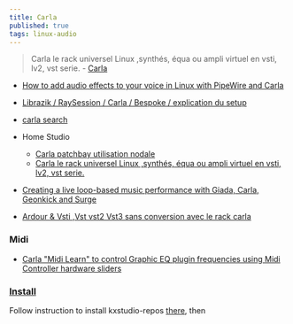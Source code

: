 ```yaml
---
title: Carla
published: true
tags: linux-audio
---
```

> Carla le rack universel Linux ,synthés, équa ou ampli virtuel en vsti, lv2, vst serie. - [Carla](https://kx.studio/Applications:Carla)


- [How to add audio effects to your voice in Linux with PipeWire and Carla ](https://www.youtube.com/watch?v=JtMSLkolITE)
- [Librazik / RaySession / Carla / Bespoke / explication du setup](https://www.youtube.com/watch?v=DScBEw2KdPk)

- [carla search](https://www.youtube.com/results?search_query=carla+kxstudio)
- Home Studio
	- [Carla patchbay utilisation nodale](https://www.youtube.com/watch?v=6hN7yZivOio)
	- [Carla le rack universel Linux ,synthés, équa ou ampli virtuel en vsti, lv2, vst serie.](https://www.youtube.com/watch?v=xD2h8TJzLWU)	
- [Creating a live loop-based music performance with Giada, Carla, Geonkick and Surge](https://www.youtube.com/watch?v=7dR_Zo4Y5fA)
- [Ardour & Vsti ,Vst vst2 Vst3 sans conversion avec le rack carla](https://www.youtube.com/watch?v=MN3lSs4Fblw)

### Midi
- [Carla "Midi Learn" to control Graphic EQ plugin frequencies using Midi Controller hardware sliders](https://www.youtube.com/watch?v=7Kp-2NtBEVk)

### [Install](https://kx.studio/Applications:Catia)

Follow instruction to install kxstudio-repos [there](https://kx.studio/Repositories), then
